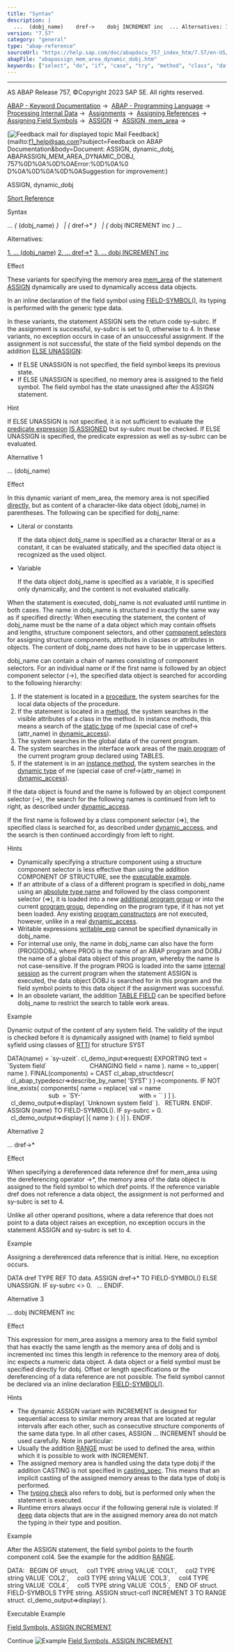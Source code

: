 ```yaml
---
title: "Syntax"
description: |
  ...  (dobj_name)    dref->    dobj INCREMENT inc  ... Alternatives: 1. ... (dobj_name)(#!ABAP_ALTERNATIVE_1@1@) 2. ... dref->(#!ABAP_ALTERNATIVE_2@2@) 3. ... dobj INCREMENT inc(#!ABAP_ALTERNATIVE_3@3@) Effect These variants for specifying the memory area mem_
version: "7.57"
category: "general"
type: "abap-reference"
sourceUrl: "https://help.sap.com/doc/abapdocu_757_index_htm/7.57/en-US/abapassign_mem_area_dynamic_dobj.htm"
abapFile: "abapassign_mem_area_dynamic_dobj.htm"
keywords: ["select", "do", "if", "case", "try", "method", "class", "data", "field-symbol", "abapassign", "mem", "area", "dynamic", "dobj"]
---
```


* * *

AS ABAP Release 757, ©Copyright 2023 SAP SE. All rights reserved.

[ABAP - Keyword Documentation](https://help.sap.com/doc/abapdocu_757_index_htm/7.57/en-US/abenabap.htm) →  [ABAP - Programming Language](https://help.sap.com/doc/abapdocu_757_index_htm/7.57/en-US/abenabap_reference.htm) →  [Processing Internal Data](https://help.sap.com/doc/abapdocu_757_index_htm/7.57/en-US/abenabap_data_working.htm) →  [Assignments](https://help.sap.com/doc/abapdocu_757_index_htm/7.57/en-US/abenvalue_assignments.htm) →  [Assigning References](https://help.sap.com/doc/abapdocu_757_index_htm/7.57/en-US/abenreference_assignments.htm) →  [Assigning Field Symbols](https://help.sap.com/doc/abapdocu_757_index_htm/7.57/en-US/abenset_field_symbols.htm) →  [ASSIGN](https://help.sap.com/doc/abapdocu_757_index_htm/7.57/en-US/abapassign.htm) →  [ASSIGN, mem\_area](https://help.sap.com/doc/abapdocu_757_index_htm/7.57/en-US/abapassign_mem_area.htm) → 

 [![](Mail.gif?object=Mail.gif&sap-language=EN "Feedback mail for displayed topic") Mail Feedback](mailto:f1_help@sap.com?subject=Feedback on ABAP Documentation&body=Document: ASSIGN, dynamic_dobj, ABAPASSIGN_MEM_AREA_DYNAMIC_DOBJ, 757%0D%0A%0D%0AError:%0D%0A%0
D%0A%0D%0A%0D%0ASuggestion for improvement:)

ASSIGN, dynamic\_dobj

[Short Reference](https://help.sap.com/doc/abapdocu_757_index_htm/7.57/en-US/abapassign_shortref.htm)

Syntax

... *{* (dobj\_name) *}*
  *|* *{* dref->\* *}*
  *|* *{* dobj INCREMENT inc *}* ...

Alternatives:

[1\. ... (dobj\_name)](#!ABAP_ALTERNATIVE_1@1@)
[2\. ... dref->\*](#!ABAP_ALTERNATIVE_2@2@)
[3\. ... dobj INCREMENT inc](#!ABAP_ALTERNATIVE_3@3@)

Effect

These variants for specifying the memory area [mem\_area](https://help.sap.com/doc/abapdocu_757_index_htm/7.57/en-US/abapassign_mem_area.htm) of the statement [ASSIGN](https://help.sap.com/doc/abapdocu_757_index_htm/7.57/en-US/abapassign.htm) dynamically are used to dynamically access data objects.

In an inline declaration of the field symbol using [FIELD-SYMBOL(<fs>)](https://help.sap.com/doc/abapdocu_757_index_htm/7.57/en-US/abenfield-symbol_inline.htm), its typing is performed with the generic type data.

In these variants, the statement ASSIGN sets the return code sy-subrc. If the assignment is successful, sy-subrc is set to 0, otherwise to 4. In these variants, no exception occurs in case of an unsuccessful assignment. If the assignment is not successful, the state of the field symbol depends on the addition [ELSE UNASSIGN](https://help.sap.com/doc/abapdocu_757_index_htm/7.57/en-US/abapassign_else_unassign.htm):

-   If ELSE UNASSIGN is not specified, the field symbol keeps its previous state.
-   If ELSE UNASSIGN is specified, no memory area is assigned to the field symbol. The field symbol has the state unassigned after the ASSIGN statement.

Hint

If ELSE UNASSIGN is not specified, it is not sufficient to evaluate the [predicate expression](https://help.sap.com/doc/abapdocu_757_index_htm/7.57/en-US/abenpredicate_expression_glosry.htm "Glossary Entry") [<fs> IS ASSIGNED](https://help.sap.com/doc/abapdocu_757_index_htm/7.57/en-US/abenlogexp_assigned.htm) but sy-subrc must be checked. If ELSE UNASSIGN is specified, the predicate expression as well as sy-subrc can be evaluated.

Alternative 1   

... (dobj\_name)

Effect

In this dynamic variant of mem\_area, the memory area is not specified [directly](https://help.sap.com/doc/abapdocu_757_index_htm/7.57/en-US/abapassign_mem_area_static_dobj.htm), but as content of a character-like data object (dobj\_name) in parentheses. The following can be specified for dobj\_name:

-   Literal or constants
    
    If the data object dobj\_name is specified as a character literal or as a constant, it can be evaluated statically, and the specified data object is recognized as the used object.
    
-   Variable
    
    If the data object dobj\_name is specified as a variable, it is specified only dynamically, and the content is not evaluated statically.
    

When the statement is executed, dobj\_name is not evaluated until runtime in both cases. The name in dobj\_name is structured in exactly the same way as if specified directly: When executing the statement, the content of dobj\_name must be the name of a data object which may contain offsets and lengths, structure component selectors, and other [component selectors](https://help.sap.com/doc/abapdocu_757_index_htm/7.57/en-US/abencomponent_selector_glosry.htm "Glossary Entry") for assigning structure components, attributes in classes or attributes in objects. The content of dobj\_name does not have to be in uppercase letters.

dobj\_name can contain a chain of names consisting of component selectors. For an individual name or if the first name is followed by an object component selector (\->), the specified data object is searched for according to the following hierarchy:

1.  If the statement is located in a [procedure](https://help.sap.com/doc/abapdocu_757_index_htm/7.57/en-US/abenprocedure_glosry.htm "Glossary Entry"), the system searches for the local data objects of the procedure.
2.  If the statement is located in a [method](https://help.sap.com/doc/abapdocu_757_index_htm/7.57/en-US/abenmethod_glosry.htm "Glossary Entry"), the system searches in the visible attributes of a class in the method. In instance methods, this means a search of the [static type](https://help.sap.com/doc/abapdocu_757_index_htm/7.57/en-US/abenstatic_type_glosry.htm "Glossary Entry") of me (special case of cref->(attr\_name) in [dynamic\_access](https://help.sap.com/doc/abapdocu_757_index_htm/7.57/en-US/abapassign_mem_area_dynamic_access.htm)).
3.  The system searches in the global data of the current program.
4.  The system searches in the interface work areas of the [main program](https://help.sap.com/doc/abapdocu_757_index_htm/7.57/en-US/abenmain_program_glosry.htm "Glossary Entry") of the current program group declared using TABLES.
5.  If the statement is in an [instance method](https://help.sap.com/doc/abapdocu_757_index_htm/7.57/en-US/abeninstance_method_glosry.htm "Glossary Entry"), the system searches in the [dynamic type](https://help.sap.com/doc/abapdocu_757_index_htm/7.57/en-US/abendynamic_type_glosry.htm "Glossary Entry") of me (special case of cref->(attr\_name) in [dynamic\_access](https://help.sap.com/doc/abapdocu_757_index_htm/7.57/en-US/abapassign_mem_area_dynamic_access.htm)).

If the data object is found and the name is followed by an object component selector (\->), the search for the following names is continued from left to right, as described under [dynamic\_access](https://help.sap.com/doc/abapdocu_757_index_htm/7.57/en-US/abapassign_mem_area_dynamic_access.htm).

If the first name is followed by a class component selector (\=>), the specified class is searched for, as described under [dynamic\_access](https://help.sap.com/doc/abapdocu_757_index_htm/7.57/en-US/abapassign_mem_area_dynamic_access.htm), and the search is then continued accordingly from left to right.

Hints

-   Dynamically specifying a structure component using a structure component selector is less effective than using the addition COMPONENT OF STRUCTURE, see the [executable example](https://help.sap.com/doc/abapdocu_757_index_htm/7.57/en-US/abenassign_component_abexa.htm).
-   If an attribute of a class of a different program is specified in dobj\_name using an [absolute type name](https://help.sap.com/doc/abapdocu_757_index_htm/7.57/en-US/abenabsolute_typename_glosry.htm "Glossary Entry") and followed by the class component selector (\=>), it is loaded into a new [additional program group](https://help.sap.com/doc/abapdocu_757_index_htm/7.57/en-US/abenadditional_prog_group_glosry.htm "Glossary Entry") or into the current [program group](https://help.sap.com/doc/abapdocu_757_index_htm/7.57/en-US/abenprogram_group_glosry.htm "Glossary Entry"), depending on the program type, if it has not yet been loaded. Any existing [program constructors](https://help.sap.com/doc/abapdocu_757_index_htm/7.57/en-US/abenprogram_constructor_glosry.htm "Glossary Entry") are not executed, however, unlike in a real [dynamic\_access](https://help.sap.com/doc/abapdocu_757_index_htm/7.57/en-US/abapassign_mem_area_dynamic_access.htm).
-   Writable expressions [writable\_exp](https://help.sap.com/doc/abapdocu_757_index_htm/7.57/en-US/abapassign_mem_area_writable_exp.htm) cannot be specified dynamically in dobj\_name.
-   For internal use only, the name in dobj\_name can also have the form (PROG)DOBJ, where PROG is the name of an ABAP program and DOBJ the name of a global data object of this program, whereby the name is not case-sensitive. If the program PROG is loaded into the same [internal session](https://help.sap.com/doc/abapdocu_757_index_htm/7.57/en-US/abeninternal_session_glosry.htm "Glossary Entry") as the current program when the statement ASSIGN is executed, the data object DOBJ is searched for in this program and the field symbol points to this data object if the assignment was successful.
-   In an obsolete variant, the addition [TABLE FIELD](https://help.sap.com/doc/abapdocu_757_index_htm/7.57/en-US/abapassign_table_field.htm) can be specified before dobj\_name to restrict the search to table work areas.

Example

Dynamic output of the content of any system field. The validity of the input is checked before it is dynamically assigned with (name) to field symbol syfield using classes of [RTTI](https://help.sap.com/doc/abapdocu_757_index_htm/7.57/en-US/abenrun_time_type_identific_glosry.htm "Glossary Entry") for structure SYST

DATA(name) = \`sy-uzeit\`.
cl\_demo\_input=>request( EXPORTING text = \`System field\`
                        CHANGING field = name ).
name = to\_upper( name ).
FINAL(components) = CAST cl\_abap\_structdescr(
  cl\_abap\_typedescr=>describe\_by\_name( 'SYST' ) )->components.
IF NOT line\_exists( components\[ name = replace( val = name
                                sub  = \`SY-\`
                                with = \`\` ) \] ).
  cl\_demo\_output=>display( \`Unknown system field\` ).
  RETURN.
ENDIF.
ASSIGN (name) TO FIELD-SYMBOL(<syfield>).
IF sy-subrc = 0.
  cl\_demo\_output=>display( |{ name }: { <syfield> }| ).
ENDIF.

Alternative 2   

... dref->\*

Effect

When specifying a dereferenced data reference dref for mem\_area using the dereferencing operator \->\*, the memory area of the data object is assigned to the field symbol to which dref points. If the reference variable dref does not reference a data object, the assignment is not performed and sy-subrc is set to 4.

Unlike all other operand positions, where a data reference that does not point to a data object raises an exception, no exception occurs in the statement ASSIGN and sy-subrc is set to 4.

Example

Assigning a dereferenced data reference that is initial. Here, no exception occurs.

DATA dref TYPE REF TO data.
ASSIGN dref->\* TO FIELD-SYMBOL(<fs>) ELSE UNASSIGN.
IF sy-subrc <> 0.
  ...
ENDIF.

Alternative 3   

... dobj INCREMENT inc

Effect

This expression for mem\_area assigns a memory area to the field symbol that has exactly the same length as the memory area of dobj and is incremented inc times this length in reference to the memory area of dobj. inc expects a numeric data object. A data object or a field symbol must be specified directly for dobj. Offset or length specifications or the dereferencing of a data reference are not possible. The field symbol cannot be declared via an inline declaration [FIELD-SYMBOL(<fs>)](https://help.sap.com/doc/abapdocu_757_index_htm/7.57/en-US/abenfield-symbol_inline.htm).

Hints

-   The dynamic ASSIGN variant with INCREMENT is designed for sequential access to similar memory areas that are located at regular intervals after each other, such as consecutive structure components of the same data type. In all other cases, ASSIGN ... INCREMENT should be used carefully. Note in particular:
-   Usually the addition [RANGE](https://help.sap.com/doc/abapdocu_757_index_htm/7.57/en-US/abapassign_range.htm) must be used to defined the area, within which it is possible to work with INCREMENT.
-   The assigned memory area is handled using the data type dobj if the addition CASTING is not specified in [casting\_spec](https://help.sap.com/doc/abapdocu_757_index_htm/7.57/en-US/abapassign_casting.htm). This means that an implicit casting of the assigned memory areas to the data type of dobj is performed.
-   The [typing check](https://help.sap.com/doc/abapdocu_757_index_htm/7.57/en-US/abentyping_check_general.htm) also refers to dobj, but is performed only when the statement is executed.
-   Runtime errors always occur if the following general rule is violated: If [deep](https://help.sap.com/doc/abapdocu_757_index_htm/7.57/en-US/abendeep_glosry.htm "Glossary Entry") data objects that are in the assigned memory area do not match the typing in their type and position.

Example

After the ASSIGN statement, the field symbol points to the fourth component col4. See the example for the addition [RANGE](https://help.sap.com/doc/abapdocu_757_index_htm/7.57/en-US/abapassign_range.htm).

DATA:
  BEGIN OF struct,
    col1 TYPE string VALUE \`COL1\`,
    col2 TYPE string VALUE \`COL2\`,
    col3 TYPE string VALUE \`COL3\`,
    col4 TYPE string VALUE \`COL4\`,
    col5 TYPE string VALUE \`COL5\`,
  END OF struct.
FIELD-SYMBOLS <fs> TYPE string.
ASSIGN struct-col1 INCREMENT 3 TO <fs> RANGE struct.
cl\_demo\_output=>display( <fs> ).

Executable Example

[Field Symbols, ASSIGN INCREMENT](https://help.sap.com/doc/abapdocu_757_index_htm/7.57/en-US/abenassign_increment_abexa.htm)

Continue
![Example](exa.gif "Example") [Field Symbols, ASSIGN INCREMENT](https://help.sap.com/doc/abapdocu_757_index_htm/7.57/en-US/abenassign_increment_abexa.htm)